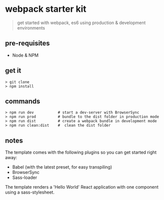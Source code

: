 # webpack starter kit
> get started with webpack, es6 using production & development environments

## pre-requisites
- Node & NPM

## get it
```
> git clone
> npm install
```

## commands
```
> npm run dev           # start a dev-server with BrowserSync
> npm run prod          # bundle to the dist folder in production mode
> npm run dist          # create a webpack bundle in development mode
> npm run clean:dist    #  clean the dist folder
```

## notes

The template comes with the following plugins so you can get started right away:

- Babel (with the latest preset, for easy transpiling)
- BrowserSync
- Sass-loader

The template renders a 'Hello World' React application with one component using a sass-stylesheet.